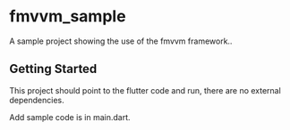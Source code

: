 # fmvvm_sample

A sample project showing the use of the fmvvm framework..

## Getting Started

This project should point to the flutter code and run, there are no external dependencies.

Add sample code is in main.dart.

